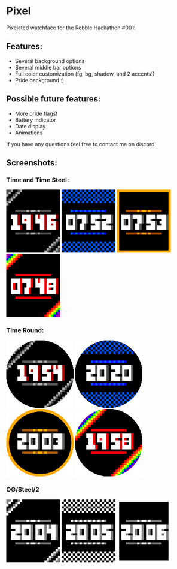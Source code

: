 # Pixel

Pixelated watchface for the Rebble Hackathon #001!

## Features:
 - Several background options
 - Several middle bar options
 - Full color customization (fg, bg, shadow, and 2 accents!)
 - Pride background :)
 
## Possible future features:
  - More pride flags!
  - Battery indicator
  - Date display
  - Animations

If you have any questions feel free to contact me on discord!

## Screenshots:

### Time and Time Steel:
![](/screenshots/basalt/basalt_1.png)
![](/screenshots/basalt/basalt_2.png)
![](/screenshots/basalt/basalt_3.png)
![](/screenshots/basalt/basalt_4.png)

### Time Round:
![](/screenshots/chalk/chalk_1.png)
![](/screenshots/chalk/chalk_2.png)
![](/screenshots/chalk/chalk_3.png)
![](/screenshots/chalk/chalk_4.png)

### OG/Steel/2
![](/screenshots/aplite/aplite_1.png)
![](/screenshots/aplite/aplite_2.png)
![](/screenshots/aplite/aplite_3.png)
